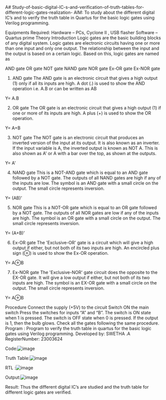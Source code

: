 A# Study-of-basic-digital-IC-s-and-verification-of-truth-tables-for-different-logic-gates-realization-
 AIM:
To study about the different digital IC’s and to verify the truth table in Quartus for the basic logic gates using Verilog programming.

Equipments Required:
Hardware – PCs, Cyclone II , USB flasher
Software – Quartus prime
Theory
Introduction
Logic gates are the basic building blocks of any digital system. Logic gates are electronic circuits having one or more than one input and only one output. The relationship between the input and the output is based on a certain logic. Based on this, logic gates are named as

AND gate
OR gate
NOT gate
NAND gate
NOR gate
Ex-OR gate
Ex-NOR gate
1) AND gate
The AND gate is an electronic circuit that gives a high output (1) only if all its inputs are high. A dot (.) is used to show the AND operation i.e. A.B or can be written as AB

Y= A.B

2) OR gate
The OR gate is an electronic circuit that gives a high output (1) if one or more of its inputs are high. A plus (+) is used to show the OR operation.

Y= A+B

3) NOT gate
The NOT gate is an electronic circuit that produces an inverted version of the input at its output. It is also known as an inverter. If the input variable is A, the inverted output is known as NOT A. This is also shown as A' or A with a bar over the top, as shown at the outputs.

Y= A'

4) NAND gate
This is a NOT-AND gate which is equal to an AND gate followed by a NOT gate. The outputs of all NAND gates are high if any of the inputs are low. The symbol is an AND gate with a small circle on the output. The small circle represents inversion.

Y= (AB)’

5) NOR gate
This is a NOT-OR gate which is equal to an OR gate followed by a NOT gate. The outputs of all NOR gates are low if any of the inputs are high. The symbol is an OR gate with a small circle on the output. The small circle represents inversion.

Y= (A+B)’

6) Ex-OR gate
The 'Exclusive-OR' gate is a circuit which will give a high output if either, but not both of its two inputs are high. An encircled plus sign (⊕) is used to show the Ex-OR operation.

Y= A⊕B

7) Ex-NOR gate
The 'Exclusive-NOR' gate circuit does the opposite to the EX-OR gate. It will give a low output if either, but not both of its two inputs are high. The symbol is an EX-OR gate with a small circle on the output. The small circle represents inversion.

Y= A⊕B

Procedure
Connect the supply (+5V) to the circuit
Switch ON the main switch
Press the switches for inputs “A” and “B”. The switch is ON state when 1 is pressed. The switch is OFF state when 0 is pressed.
If the output is 1, then the bulb glows.
Check all the gates following the same procedure.
Program : Program to verify the truth table in quartus for the basic logic gates using Verilog programming.
Developed by: SWETHA .A
RegisterNumber: 23003624 

Code:![image](https://github.com/aswethaashok/Study-of-basic-digital-IC-s-and-verification-of-truth-tables-for-different-logic-gates-realization-/assets/149987410/47cd68b6-75e0-4abb-8ac9-8b0f263a09b0)

Truth Table:![image](https://github.com/aswethaashok/Study-of-basic-digital-IC-s-and-verification-of-truth-tables-for-different-logic-gates-realization-/assets/149987410/1e41bce3-2409-4c38-8f33-da9a6f22ef31)


RTL :![image](https://github.com/aswethaashok/Study-of-basic-digital-IC-s-and-verification-of-truth-tables-for-different-logic-gates-realization-/assets/149987410/68a365bc-7961-4a12-ae6c-64cfaf405400)


Output:![image](https://github.com/aswethaashok/Study-of-basic-digital-IC-s-and-verification-of-truth-tables-for-different-logic-gates-realization-/assets/149987410/f2ec826a-34f2-4205-8151-4ddeedd63e28)


Result:
Thus the different digital IC’s are studied and the truth table for different logic gates are verified.
